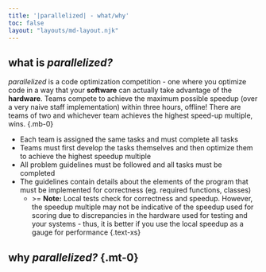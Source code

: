 ```yaml
---
title: '|parallelized| - what/why'
toc: false
layout: "layouts/md-layout.njk"
---
```


## what is _parallelized?_

*parallelized* is a code optimization competition - one where you optimize code in a way that your **software** can actually take advantage of the **hardware**. Teams compete to achieve the maximum possible speedup (over a very naive staff implementation) within three hours, offline! There are teams of two and whichever team achieves the highest speed-up multiple, wins. {.mb-0}

- Each team is assigned the same tasks and must complete all tasks
- Teams must first develop the tasks themselves and then optimize them to achieve the highest speedup multiple
- All problem guidelines must be followed and all tasks must be completed
- The guidelines contain details about the elements of the program that must be implemented for correctness (eg. required functions, classes)
  - &gt;= **Note:** Local tests check for correctness and speedup. However, the speedup multiple may not be indicative of the speedup used for scoring due to discrepancies in the hardware used for testing and your systems - thus, it is better if you use the local speedup as a gauge for performance {.text-xs}

## why _parallelized?_ {.mt-0}
